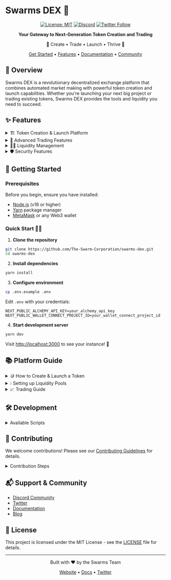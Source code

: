 # Swarms DEX 🚀

<div align="center">

[![License: MIT](https://img.shields.io/badge/License-MIT-yellow.svg)](https://opensource.org/licenses/MIT)
[![Discord](https://img.shields.io/discord/your-discord-id?color=7289da&label=Discord&logo=discord&logoColor=ffffff)](https://discord.gg/your-discord)
[![Twitter Follow](https://img.shields.io/twitter/follow/SwarmsPlatform?style=social)](https://twitter.com/SwarmsPlatform)

**Your Gateway to Next-Generation Token Creation and Trading**

🌟 Create • Trade • Launch • Thrive 🌟

[Get Started](#getting-started) •
[Features](#features) •
[Documentation](https://docs.swarms.com) •
[Community](https://discord.gg/your-discord)

</div>

## 🎯 Overview

Swarms DEX is a revolutionary decentralized exchange platform that combines automated market making with powerful token creation and launch capabilities. Whether you're launching your next big project or trading existing tokens, Swarms DEX provides the tools and liquidity you need to succeed.

## ✨ Features

<details>
<summary>🏗️ Token Creation & Launch Platform</summary>

- Custom token creation with flexible parameters
- Token vesting and distribution tools
- Advanced tokenomics configuration
- Automated fair launch mechanisms
- Marketing and visibility tools
- Project verification system
</details>

<details>
<summary>💱 Advanced Trading Features</summary>

- Automated Market Making (AMM)
- Real-time price charts and analytics
- Multiple order types
- Cross-chain bridging
- Liquidity mining rewards
- Flash swap prevention
</details>

<details>
<summary>🏊‍♂️ Liquidity Management</summary>

- One-click liquidity pool creation
- Advanced pool management tools
- Multiple fee tier options
- Liquidity provider rewards
- Pool analytics and insights
</details>

<details>
<summary>🛡️ Security Features</summary>

- Automated security audits
- Anti-rug pull mechanisms
- Smart contract verification
- Multi-signature support
- Emergency pause functionality
</details>

## 🚀 Getting Started

### Prerequisites

Before you begin, ensure you have installed:

- [Node.js](https://nodejs.org/) (v16 or higher)
- [Yarn](https://yarnpkg.com/) package manager
- [MetaMask](https://metamask.io/) or any Web3 wallet

### Quick Start 🏃‍♂️

1. **Clone the repository**
```bash
git clone https://github.com/The-Swarm-Corporation/swarms-dex.git
cd swarms-dex
```

2. **Install dependencies**
```bash
yarn install
```

3. **Configure environment**
```bash
cp .env.example .env
```
Edit `.env` with your credentials:
```env
NEXT_PUBLIC_ALCHEMY_API_KEY=your_alchemy_api_key
NEXT_PUBLIC_WALLET_CONNECT_PROJECT_ID=your_wallet_connect_project_id
```

4. **Start development server**
```bash
yarn dev
```

Visit [http://localhost:3000](http://localhost:3000) to see your instance! 🎉

## 📚 Platform Guide

<details>
<summary>🪙 How to Create & Launch a Token</summary>

1. Connect your Web3 wallet
2. Navigate to "Launch" → "Create Token"
3. Configure your token:
   - Name & Symbol
   - Supply & Distribution
   - Tokenomics & Vesting
   - Marketing Materials
4. Set launch parameters
5. Deploy and verify your contract
6. Launch your token!

</details>

<details>
<summary>💧 Setting up Liquidity Pools</summary>

1. Go to "Pools" → "Create Pool"
2. Select tokens and fee tier
3. Set initial liquidity
4. Configure advanced options
5. Confirm and create pool

</details>

<details>
<summary>📈 Trading Guide</summary>

1. Access the trading interface
2. Select token pair
3. Choose order type
4. Set amount and slippage
5. Review and confirm trade

</details>

## 🛠️ Development

<details>
<summary>Available Scripts</summary>

- `yarn dev` - Start development server
- `yarn build` - Build for production
- `yarn start` - Start production server
- `yarn test` - Run tests
- `yarn lint` - Lint code
</details>

## 🤝 Contributing

We welcome contributions! Please see our [Contributing Guidelines](CONTRIBUTING.md) for details.

<details>
<summary>Contribution Steps</summary>

1. Fork the repository
2. Create your feature branch
3. Commit your changes
4. Push to the branch
5. Open a Pull Request
</details>

## 📬 Support & Community

- [Discord Community](https://discord.gg/your-discord)
- [Twitter](https://twitter.com/SwarmsPlatform)
- [Documentation](https://docs.swarms.com)
- [Blog](https://blog.swarms.com)

## 📄 License

This project is licensed under the MIT License - see the [LICENSE](LICENSE) file for details.

---

<div align="center">

Built with ❤️ by the Swarms Team

[Website](https://swarms.ai) • [Docs](https://docs.swarms.world) • [Twitter](https://twitter.com/swarms_corp)

</div>

